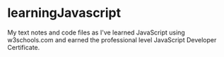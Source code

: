 # learningJavascript
My text notes and code files as I've learned JavaScript using w3schools.com and earned the professional level JavaScript Developer Certificate.
